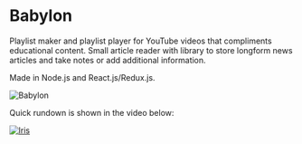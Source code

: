 # Babylon

Playlist maker and playlist player for YouTube videos that compliments educational content. 
Small article reader with library to store longform news articles and take notes or add additional information. 

Made in Node.js and React.js/Redux.js.

![Babylon](https://i.imgur.com/hFp03Nb.png)

Quick rundown is shown in the video below:


[![Iris](https://i.ytimg.com/vi/AVrRra4G8Rk/hqdefault.jpg)](https://www.youtube.com/watch?v=AVrRra4G8Rk "IRIS PRESENTATION")
